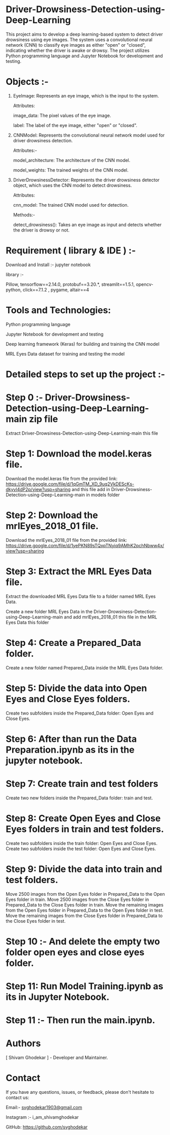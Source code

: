 # Driver-Drowsiness-Detection-using-Deep-Learning

This project aims to develop a deep learning-based system to detect driver drowsiness using eye images. The system uses a convolutional neural network (CNN) to classify eye images as either "open" or "closed", indicating whether the driver is awake or drowsy. The project utilizes Python programming language and Jupyter Notebook for development and testing.

# Objects :-

1) EyeImage: Represents an eye image, which is the input to the system.
   
   Attributes:

   image_data: The pixel values of the eye image.

   label: The label of the eye image, either "open" or "closed".

2) CNNModel: Represents the convolutional neural network model used for driver drowsiness detection.
   
   Attributes:-

   model_architecture: The architecture of the CNN model.

   model_weights: The trained weights of the CNN model.

3) DriverDrowsinessDetector: Represents the driver drowsiness detector object, which uses the CNN model to detect drowsiness.

   Attributes:

   cnn_model: The trained CNN model used for detection.

   Methods:-

   detect_drowsiness(): Takes an eye image as input and detects whether the driver is drowsy or not.

# Requirement ( library & IDE ) :-

Download and Install :- jupyter notebook 

library :-

Pillow, tensorflow==2.14.0, protobuf==3.20.*, streamlit==1.5.1, opencv-python, click==7.1.2 , pygame, altair==4

# Tools and Technologies:

Python programming language

Jupyter Notebook for development and testing

Deep learning framework (Keras) for building and training the CNN model

MRL Eyes Data dataset for training and testing the model
 

# Detailed steps to set up the project :-

# Step 0 :- Driver-Drowsiness-Detection-using-Deep-Learning-main zip file 

 Extract Driver-Drowsiness-Detection-using-Deep-Learning-main this file 
 
# Step 1: Download the model.keras file.

Download the model.keras file from the provided link: https://drive.google.com/file/d/1qGmTM_XD_9uq2VkDEScKs-dkyvl4dP2p/view?usp=sharing
and this file add in Driver-Drowsiness-Detection-using-Deep-Learning-main in models folder

# Step 2: Download the mrlEyes_2018_01 file.

Download the mrlEyes_2018_01 file from the provided link: https://drive.google.com/file/d/1yePKN89sTQxpTNyiq9AMhK2pchNbww4x/view?usp=sharing

# Step 3: Extract the MRL Eyes Data file.

Extract the downloaded MRL Eyes Data file to a folder named MRL Eyes Data.

Create a new folder MRL Eyes Data in the Driver-Drowsiness-Detection-using-Deep-Learning-main and add mrlEyes_2018_01 this file in the MRL Eyes Data this folder 

# Step 4: Create a Prepared_Data folder.

Create a new folder named Prepared_Data inside the MRL Eyes Data folder.

# Step 5: Divide the data into Open Eyes and Close Eyes folders.

Create two subfolders inside the Prepared_Data folder: Open Eyes and Close Eyes.

# Step 6: After than run the Data Preparation.ipynb as its in the jupyter notebook.

# Step 7: Create train and test folders

Create two new folders inside the Prepared_Data folder: train and test.

# Step 8: Create Open Eyes and Close Eyes folders in train and test folders.

Create two subfolders inside the train folder: Open Eyes and Close Eyes. Create two subfolders inside the test folder: Open Eyes and Close Eyes.

# Step 9: Divide the data into train and test folders.

Move 2500 images from the Open Eyes folder in Prepared_Data to the Open Eyes folder in train. Move 2500 images from the Close Eyes folder in Prepared_Data to the Close Eyes folder in train. Move the remaining images from the Open Eyes folder in Prepared_Data to the Open Eyes folder in test. Move the remaining images from the Close Eyes folder in Prepared_Data to the Close Eyes folder in test.

# Step 10 :- And delete the empty two folder open eyes and close eyes folder.

# Step 11: Run Model Training.ipynb as its in Jupyter Notebook.

# Step 11 :- Then run the main.ipynb.

# Authors

[ Shivam Ghodekar ] - Developer and Maintainer.

# Contact

If you have any questions, issues, or feedback, please don't hesitate to contact us:

Email:- svghodekar1903@gmail.com

Instagram :- i_am_shivamghodekar

GitHub: https://github.com/svghodekar



